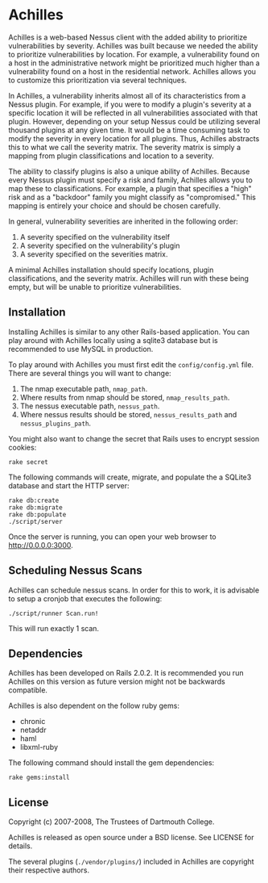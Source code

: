 Achilles
========

Achilles is a web-based Nessus client with the added ability to prioritize vulnerabilities by severity. Achilles was built because we needed the ability to prioritize vulnerabilities by location. For example, a vulnerability found on a host in the administrative network might be prioritized much higher than a vulnerability found on a host in the residential network. Achilles allows you to customize this prioritization via several techniques.

In Achilles, a vulnerability inherits almost all of its characteristics from a Nessus plugin. For example, if you were to modify a plugin's severity at a specific location it will be reflected in all vulnerabilities associated with that plugin. However, depending on your setup Nessus could be utilizing several thousand plugins at any given time. It would be a time consuming task to modify the severity in every location for all plugins. Thus, Achilles abstracts this to what we call the severity matrix. The severity matrix is simply a mapping from plugin classifications and location to a severity. 

The ability to classify plugins is also a unique ability of Achilles. Because every Nessus plugin must specify a risk and family, Achilles allows you to map these to classifications. For example, a plugin that specifies a "high" risk and as a "backdoor" family you might classify as "compromised." This mapping is entirely your choice and should be chosen carefully.

In general, vulnerability severities are inherited in the following order:

  1. A severity specified on the vulnerability itself
  2. A severity specified on the vulnerability's plugin
  3. A severity specified on the severities matrix.

A minimal Achilles installation should specify locations, plugin classifications, and the severity matrix. Achilles will run with these being empty, but will be unable to prioritize vulnerabilities.

Installation
------------

Installing Achilles is similar to any other Rails-based application. You can play around with Achilles locally using a sqlite3 database but is recommended to use MySQL in production.

To play around with Achilles you must first edit the `config/config.yml` file. There are several things you will want to change:

  1. The nmap executable path, `nmap_path`.
  2. Where results from nmap should be stored, `nmap_results_path`.
  4. The nessus executable path, `nessus_path`.
  5. Where nessus results should be stored, `nessus_results_path` and `nessus_plugins_path`.

You might also want to change the secret that Rails uses to encrypt session cookies:

    rake secret

The following commands will create, migrate, and populate the a SQLite3 database and start the HTTP server:

    rake db:create
    rake db:migrate
    rake db:populate
    ./script/server

Once the server is running, you can open your web browser to <http://0.0.0.0:3000>.

Scheduling Nessus Scans
-----------------------

Achilles can schedule nessus scans. In order for this to work, it is advisable to setup a cronjob that executes the following:

    ./script/runner Scan.run!
    
This will run exactly 1 scan.

Dependencies
------------

Achilles has been developed on Rails 2.0.2. It is recommended you run Achilles on this version as future version might not be backwards compatible.

Achilles is also dependent on the follow ruby gems:
  - chronic
  - netaddr
  - haml
  - libxml-ruby

The following command should install the gem dependencies:

    rake gems:install

License
-------

Copyright (c) 2007-2008, The Trustees of Dartmouth College.

Achilles is released as open source under a BSD license. See LICENSE for details.

The several plugins (`./vendor/plugins/`) included in Achilles are copyright their respective authors.
